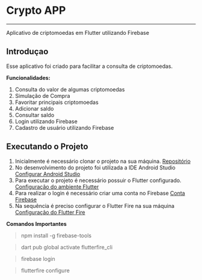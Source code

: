 # Crypto APP
----------------------------------
Aplicativo de criptomoedas em Flutter utilizando Firebase

## Introduçao
Esse aplicativo foi criado para facilitar a consulta de criptomoedas.

**Funcionalidades:**
1. Consulta do valor de algumas criptomoedas
2. Simulação de Compra
3. Favoritar principais criptomoedas
4. Adicionar saldo
5. Consultar saldo
6. Login utilizando Firebase
7. Cadastro de usuário utilizando Firebase

## Executando o Projeto
1. Inicialmente é necessário clonar o projeto na sua máquina.
   [Repositório](https://github.com/WillianCorreia/Crypto-App.git)
2. No desenvolvimento do projeto foi utilizada a IDE Android Studio
   [Configurar Android Studio](https://developer.android.com/studio)
3. Para executar o projeto é necessário possuir o Flutter configurado.
   [Configuração do ambiente Flutter](https://docs.flutter.dev/get-started/install)
4. Para realizar o login é necessário criar uma conta no Firebase
   [Conta Firebase](https://firebase.google.com/)
5. Na sequência é preciso configurar o Flutter Fire na sua máquina
   [Configuração do Flutter Fire](https://firebase.flutter.dev/docs/overview/)

**Comandos Importantes**
> npm install -g firebase-tools

> dart pub global activate flutterfire_cli

> firebase login

> flutterfire configure